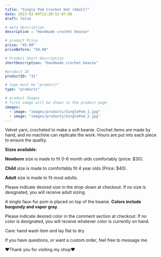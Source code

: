 ```yaml
---
title: "Single Pom Crochet Hat (Adult)"
date: 2023-03-04T12:20:52-07:00
draft: false

# meta description
description : "Handmade crochet beanie"

# product Price
price: "45.00"
priceBefore: "50.00"

# Product Short Description
shortDescription: "Handmade crochet beanie"

#product ID
productID: "31"

# type must be "products"
type: "products"

# product Images
# first image will be shown in the product page
images:
  - image: "images/products/SinglePom_1.jpg"
  - image: "images/products/SinglePom_2.jpg"
---
```


Velvet yarn, crocheted to make a soft beanie. Crochet items are made by hand, and no machine can replicate the work. Hours are put into each piece to ensure the quality. 

**Sizes available**:

**Newborn** size is made to fit 0-6 month olds comfortably (price: $30). 

**Child** size is made to comfortably fit 4 year olds (Price: $40). 

**Adult** size is made to fit most adults.

Please indicate desired size in the drop-down at checkout. If no size is designated, you will receive adult sizing.

A single faux-fur pom is placed on top of the beanie. **Colors include burgundy and vapor gray**. 

Please indicate desired color in the comment section at checkout. If no color is designated, you will receive whatever color is currently on hand.

Care: hand wash item and lay flat to dry

If you have questions, or want a custom order, feel free to message me.

❤Thank you for visiting my shop❤

